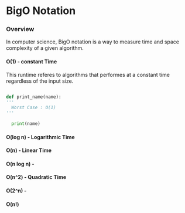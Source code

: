 
# BigO Notation

### Overview 

In computer science, BigO notation is a way to measure time and space complexity of a given algorithm.

#### O(1) - constant Time

This runtime referes to algorithms that performes at a constant time regardless of the input size.

``` python

def print_name(name):
''' 
  Worst Case : O(1)
'''

  print(name)
```

#### O(log n) - Logarithmic Time

#### O(n) - Linear Time

#### O(n log n) - 


#### O(n^2) - Quadratic Time


#### O(2^n) - 



#### O(n!)
